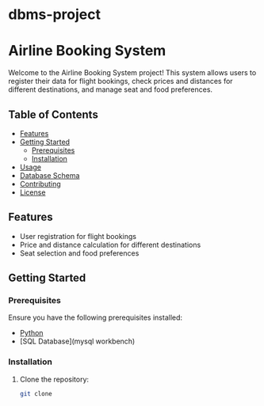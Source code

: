 # dbms-project
# Airline Booking System

Welcome to the Airline Booking System project! This system allows users to register their data for flight bookings, check prices and distances for different destinations, and manage seat and food preferences.

## Table of Contents

- [Features](#features)
- [Getting Started](#getting-started)
  - [Prerequisites](#prerequisites)
  - [Installation](#installation)
- [Usage](#usage)
- [Database Schema](#database-schema)
- [Contributing](#contributing)
- [License](#license)

## Features

- User registration for flight bookings
- Price and distance calculation for different destinations
- Seat selection and food preferences


## Getting Started

### Prerequisites

Ensure you have the following prerequisites installed:

- [Python](https://www.python.org/)
- [SQL Database](mysql workbench) 

### Installation

1. Clone the repository:

   ```bash
   git clone 
